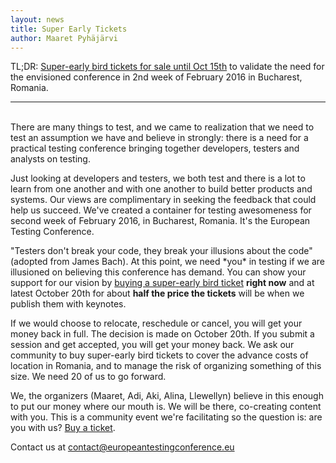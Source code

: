 ```yaml
---
layout: news
title: Super Early Tickets
author: Maaret Pyhäjärvi
---
```

TL;DR: <a href="https://holvi.com/shop/EuroTestingConf/product/307fb905d2067da1cf9c6a68c2e31e33/">Super-early bird tickets for sale until Oct 15th</a> to validate the need for the envisioned conference in 2nd week of February 2016 in Bucharest, Romania.
<hr>
<br>
There are many things to test, and we came to realization that we need to test an assumption we have and believe in strongly: there is a need for a practical testing conference bringing together developers, testers and analysts on testing.
<p>
Just looking at developers and testers, we both test and there is a lot to learn from one another and with one another to build better products and systems. Our views are complimentary in seeking the feedback that could help us succeed.  We've created a container for testing awesomeness for second week of February 2016, in Bucharest, Romania. It's the European Testing Conference.
<p>
"Testers don't break your code, they break your illusions about the code" (adopted from James Bach). At this point, we need *you* in testing if we are illusioned on believing this conference has demand. You can show your support for our vision by <a href="https://holvi.com/shop/EuroTestingConf/product/307fb905d2067da1cf9c6a68c2e31e33/">buying a super-early bird ticket</a> <b>right now</b> and at latest October 20th for about <b>half the price the tickets</b> will be when we publish them with keynotes.
<p>
If we would choose to relocate, reschedule or cancel, you will get your money back in full. The decision is made on October 20th. If you submit a session and get accepted, you will get your money back. We ask our community to buy super-early bird tickets to cover the advance costs of location in Romania, and to manage the risk of organizing something of this size. We need 20 of us to go forward.
<p>
We, the organizers (Maaret, Adi, Aki, Alina, Llewellyn) believe in this enough to put our money where our mouth is. We will be there, co-creating content with you. This is a community event we're facilitating so the question is: are you with us? <a href="https://holvi.com/shop/EuroTestingConf/product/307fb905d2067da1cf9c6a68c2e31e33/">Buy a ticket</a>.
<p>
Contact us at <a href="mailto:contact@europeantestingconference.eu">contact@europeantestingconference.eu</a>
